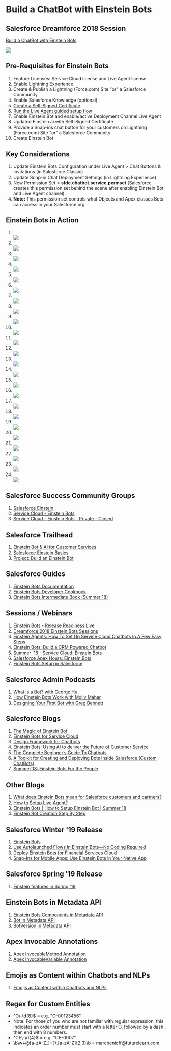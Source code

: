 # Build a ChatBot with Einstein Bots

## Salesforce Dreamforce 2018 Session
<a href="https://success.salesforce.com/sessions?eventId=a1Q3A00001XoCSUUA3#/session/a2q3A000001WVLyQAO" target="_blank" alt="Build a ChatBot with Einstein Bots">Build a ChatBot with Einstein Bots</a>

<img src="supportedimages/EinsteinBotsSocialNetworking.jpg"/>

## Pre-Requisites for Einstein Bots
<ol type="1">

<li>Feature Licenses: Service Cloud license and Live Agent license</li>

<li>Enable Lightning Experience</li>

<li>Create & Publish a Lightning (Force.com) Site "or" a Salesforce Community</li>

<li>Enable Salesforce Knowledge (optional)</li>

<li><a href="https://help.salesforce.com/articleView?id=security_keys_creating.htm&type=5" target="_blank" alt="Create a Self-Signed Certificate">Create a Self-Signed Certificate</a></li>

<li><a href="https://help.salesforce.com/articleView?id=live_agent_lightning_experience_setup_flow.htm&type=5#live_agent_lightning_experience_setup_flow" target="_blank" alt="Run the Live Agent guided setup flow">Run the Live Agent guided setup flow</a></li>

<li>Enable Einstein Bot and enable/active Deployment Channel Live Agent</li>

<li>Updated Einstein.ai with Self-Signed Certificate</li>

<li>Provide a Snap-ins chat button for your customers on Lightning (Force.com) Site "or" a Salesforce Community</li>

<li>Create Einstein Bot</li>

</ol>

## Key Considerations
<ol type="1">
<li>Update Einstein Bots Configuration under Live Agent > Chat Buttons & Invitations (in Salesforce Classic)</li>
<li>Update Snap-in Chat Deployment Settings (in Lightning Experience)</li>
<li>New Permission Set = <b>sfdc.chatbot.service.permset</b> (Salesforce creates this permission set behind the scene after enabling Einstein Bot and Live Agent channel)</li>
<li><b>Note:</b> This permission set controls what Objects and Apex classes Bots can access in your Salesforce org</li>
</ol>

## Einstein Bots in Action
<ol type="1">

<li></li>
<img src="supportedimages/001.png"/>

<li></li>
<img src="supportedimages/002.png"/>

<li></li>
<img src="supportedimages/003.png"/>

<li></li>
<img src="supportedimages/101.png"/>

<li></li>
<img src="supportedimages/102.png"/>

<li></li>
<img src="supportedimages/103.png"/>

<li></li>
<img src="supportedimages/104.png"/>

<li></li>
<img src="supportedimages/105.png"/>

<li></li>
<img src="supportedimages/106.png"/>

<li></li>
<img src="supportedimages/107.png"/>

<li></li>
<img src="supportedimages/108.png"/>

<li></li>
<img src="supportedimages/109.png"/>

<li></li>
<img src="supportedimages/110.png"/>

<li></li>
<img src="supportedimages/111.png"/>

<li></li>
<img src="supportedimages/112.png"/>

<li></li>
<img src="supportedimages/113.png"/>

<li></li>
<img src="supportedimages/114.png"/>

<li></li>
<img src="supportedimages/115.png"/>

<li></li>
<img src="supportedimages/116.png"/>

<li></li>
<img src="supportedimages/117.png"/>

<li></li>
<img src="supportedimages/118.png"/>

<li></li>
<img src="supportedimages/119.png"/>

<li></li>
<img src="supportedimages/120.png"/>

<li></li>
<img src="supportedimages/121.png"/>

</ol>

## Salesforce Success Community Groups
<ol type="1">

<li><a href="https://success.salesforce.com/_ui/core/chatter/groups/GroupProfilePage?g=0F93A0000009SdH" target="_blank" alt="Salesforce Einstein">Salesforce Einstein</a></li>

<li><a href="https://success.salesforce.com/_ui/core/chatter/groups/GroupProfilePage?g=0F93A000000LkYMSA0" target="_blank" alt="Service Cloud - Einstein Bots">Service Cloud - Einstein Bots</a></li>

<li><a href="https://success.salesforce.com/_ui/core/chatter/groups/GroupProfilePage?g=0F93A00000020HM" target="_blank" alt="Service Cloud - Einstein Bots - Private - Closed">Service Cloud - Einstein Bots - Private - Closed</a></li>

</ol>

## Salesforce Trailhead
<ol type="1">
  
<li><a href="https://trailhead.salesforce.com/en/users/00550000006gEeKAAU/trailmixes/einstein-bot-ai-for-customer-services" target="_blank" alt="Einstein Bot & AI for Customer Services">Einstein Bot & AI for Customer Services</a></li>

<li><a href="https://trailhead.salesforce.com/en/content/learn/modules/get_smart_einstein_feat" target="_blank" alt="Salesforce Einstein Basics">Salesforce Einstein Basics</a></li>

<li><a href="https://trailhead.salesforce.com/en/content/learn/projects/build-an-einstein-bot" target="_blank" alt="Project: Build an Einstein Bot">Project: Build an Einstein Bot</a></li>

</ol>

## Salesforce Guides
<ol type="1">

<li><a href="https://help.salesforce.com/articleView?id=bots_service_intro.htm&type=5" target="_blank" alt="Einstein Bots Documentation">Einstein Bots Documentation</a></li>

<li><a href="https://developer.salesforce.com/docs/atlas.en-us.bot_cookbook.meta/bot_cookbook/bot_cookbook_overview.htm" target="_blank" alt="Einstein Bots Developer Cookbook">Einstein Bots Developer Cookbook</a></li>

<li><a href="https://sfdc.co/BotsGuide2" target="_blank" alt="Einstein Bots Intermediate Book (Summer 18)">Einstein Bots Intermediate Book (Summer 18)</a></li>

</ol>

## Sessions / Webinars
<ol type="1">

<li><a href="https://www.youtube.com/watch?v=hN99byEIO04&feature=youtu.be&t=53m13s" target="_blank" alt="Einstein Bots - Release Readiness Live">Einstein Bots - Release Readiness Live</a></li>

<li><a href="https://www.salesforce.com/video/search/?video-search=Einstein%5EBots" target="_blank" alt="Dreamforce 2018 Einstein Bots Sessions">Dreamforce 2018 Einstein Bots Sessions</a></li>

<li><a href="https://www.salesforce.com/video/1756700/" target="_blank" alt="Einstein Agents: How To Set Up Service Cloud Chatbots In A Few Easy Steps">Einstein Agents: How To Set Up Service Cloud Chatbots In A Few Easy Steps</a></li>

<li><a href="https://www.youtube.com/watch?v=i9TbAkRNNa0" target="_blank" alt="Einstein Bots: Build a CRM Powered Chatbot">Einstein Bots: Build a CRM Powered Chatbot</a></li>

<li><a href="https://www.youtube.com/watch?v=f-U2xlLjiyE" target="_blank" alt="Summer '18 - Service Cloud: Einstein Bots">Summer '18 - Service Cloud: Einstein Bots</a></li>

<li><a href="https://www.youtube.com/watch?v=Z2v0Dv6nWaI" target="_blank" alt="Salesforce Apex Hours: Einstein Bots">Salesforce Apex Hours: Einstein Bots</a></li>

<li><a href="https://www.youtube.com/watch?v=0aptOS2GM6A" target="_blank" alt="Einstein Bots Setup in Salesforce">Einstein Bots Setup in Salesforce</a></li>

</ol>

## Salesforce Admin Podcasts
<ol type="1">
  
<li><a href="https://admin.salesforce.com/what-is-a-bot-with-george-hu" target="_blank" alt="What is a Bot? with George Hu">What is a Bot? with George Hu</a></li>

<li><a href="https://admin.salesforce.com/how-einstein-bots-work-with-molly-mahar" target="_blank" alt="How Einstein Bots Work with Molly Mahar">How Einstein Bots Work with Molly Mahar</a></li>

<li><a href="https://admin.salesforce.com/designing-your-first-bot-with-greg-bennett" target="_blank" alt="Designing Your First Bot with Greg Bennett">Designing Your First Bot with Greg Bennett</a></li>

</ol>

## Salesforce Blogs
<ol type="1">
  
<li><a href="https://www.salesforce.com/blog/2017/11/the-magic-of-einstein-bot.html" target="_blank" alt="The Magic of Einstein Bot">The Magic of Einstein Bot</a></li>

<li><a href="https://help.salesforce.com/articleView?id=bots_service_intro.htm&type=5" target="_blank" alt="Einstein Bots for Service Cloud">Einstein Bots for Service Cloud</a></li>

<li><a href="https://chatbotsmagazine.com/design-framework-for-chatbots-aa27060c4ea3" target="_blank" alt="Design Framework for Chatbots">Design Framework for Chatbots</a></li>

<li><a href="https://chatbotsmagazine.com/einstein-bots-using-ai-to-deliver-the-future-of-customer-service-b6df3786884f" target="_blank" alt="Einstein Bots: Using AI to deliver the Future of Customer Service">Einstein Bots: Using AI to deliver the Future of Customer Service</a></li>

<li><a href="https://chatbotsmagazine.com/the-complete-beginner-s-guide-to-chatbots-8280b7b906ca" target="_blank" alt="The Complete Beginner’s Guide To Chatbots">The Complete Beginner’s Guide To Chatbots</a></li>

<li><a href="https://developer.salesforce.com/blogs/developer-relations/2017/03/bot-toolkit-creating-deploying-bots-inside-salesforce.html" target="_blank" alt="A Toolkit for Creating and Deploying Bots Inside Salesforce (Custom ChatBots)">A Toolkit for Creating and Deploying Bots Inside Salesforce (Custom ChatBots)</a></li>

<li><a href="https://developer.salesforce.com/blogs/2018/06/summer18-einstein-bots-for-the-people.html" target="_blank" alt="Summer’18: Einstein Bots For the People">Summer’18: Einstein Bots For the People</a></li>

</ol>

## Other Blogs
<ol type="1">
  
<li><a href="https://dawidnaude.com/what-does-einstein-bots-mean-for-salesforce-customers-and-partners-80fdcb941a3f" target="_blank" alt="What does Einstein Bots mean for Salesforce customers and partners?">What does Einstein Bots mean for Salesforce customers and partners?</a></li>

<li><a href="http://amitsalesforce.blogspot.com/2016/08/live-agent-implementation-setting-up.html" target="_blank" alt="How to Setup Live Agent?">How to Setup Live Agent?</a></li>

<li><a href="http://amitsalesforce.blogspot.com/2018/06/einstein-bots-how-to-setup-einstein-bot.html" target="_blank" alt="Einstein Bots | How to Setup Einstein Bot | Summer 18">Einstein Bots | How to Setup Einstein Bot | Summer 18</a></li>

<li><a href="http://deepikamatam.blogspot.com/2018/07/einstein-bot-creation-step-by-step.html" target="_blank" alt="Einstein Bot Creation Step By Step">Einstein Bot Creation Step By Step</a></li>

</ol>

## Salesforce Winter '19 Release
<ol type="1">
  
<li><a href="https://releasenotes.docs.salesforce.com/en-us/winter19/release-notes/rn_service_bots.htm" target="_blank" alt="Einstein Bots">Einstein Bots</a></li>

<li><a href="https://releasenotes.docs.salesforce.com/en-us/winter19/release-notes/rn_forcecom_flow_bots.htm" target="_blank" alt="Use Autolaunched Flows in Einstein Bots—No Coding Required">Use Autolaunched Flows in Einstein Bots—No Coding Required</a></li>

<li><a href="https://releasenotes.docs.salesforce.com/en-us/winter19/release-notes/fsc_bots.htm" target="_blank" alt="Deploy Einstein Bots for Financial Services Cloud">Deploy Einstein Bots for Financial Services Cloud</a></li>

<li><a href="https://releasenotes.docs.salesforce.com/en-us/winter19/release-notes/rn_snap-ins_sdk.htm" target="_blank" alt="Snap-Ins for Mobile Apps: Use Einstein Bots in Your Native App">Snap-Ins for Mobile Apps: Use Einstein Bots in Your Native App</a></li>

</ol>

## Salesforce Spring '19 Release
<ol type="1">

<li><a href="https://releasenotes.docs.salesforce.com/en-us/spring19/release-notes/rn_service_einstein.htm" target="_blank" alt="Einstein features in Spring '19">Einstein features in Spring '19</a></li>

</ol>

## Einstein Bots in Metadata API
<ol type="1">
  
<li><a href="https://releasenotes.docs.salesforce.com/en-us/summer18/release-notes/rn_deployment_change_sets.htm" target="_blank" alt="Einstein Bots Components in Metadata API">Einstein Bots Components in Metadata API</a></li>

<li><a href="https://developer.salesforce.com/docs/atlas.en-us.api_meta.meta/api_meta/meta_bot.htm" target="_blank" alt="Bot in Metadata API">Bot in Metadata API</a></li>

<li><a href="https://developer.salesforce.com/docs/atlas.en-us.api_meta.meta/api_meta/meta_botversion.htm" target="_blank" alt="BotVersion in Metadata API">BotVersion in Metadata API</a></li>

</ol>

## Apex Invocable Annotations
<ol type="1">
  
<li><a href="https://developer.salesforce.com/docs/atlas.en-us.apexcode.meta/apexcode/apex_classes_annotation_InvocableMethod.htm" target="_blank" alt="Apex InvocableMethod  Annotation">Apex InvocableMethod  Annotation</a></li>

<li><a href="https://developer.salesforce.com/docs/atlas.en-us.apexcode.meta/apexcode/apex_classes_annotation_InvocableVariable.htm" target="_blank" alt="Apex InvocableVariable Annotation">Apex InvocableVariable Annotation</a></li>

</ol>

## Emojis as Content within Chatbots and NLPs
<ol type="1">
  
<li><a href="https://www.smalltalk.ai/blog/2016/12/9/how-to-use-emojis-as-content-within-chatbots-and-nlps" target="_blank" alt="Emojis as Content within Chatbots and NLPs">Emojis as Content within Chatbots and NLPs</a></li>

</ol>

## Regex for Custom Entities
<ul>
<li>^O\-\d{8}$ = e.g. "O-00123456"</li>
<li>Note: For those of you who are not familiar with regular expression, this indicates an order number must start with a letter O, followed by a dash , then end with 8 numbers.</li>
<li>^CE\-\d{4}$ = e.g. "CE-0007"</li>
<li>\b\w+@[a-zA-Z_]+?\.[a-zA-Z]{2,3}\b = marcbenioff@futurelearn.com</li>
</ul>
